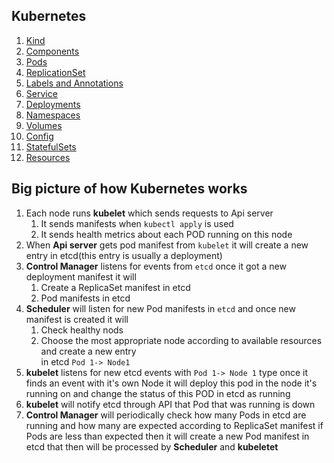 ## Kubernetes
1. [Kind](Kubernetes/Kind)
2. [Components](Kubernetes/Components)
3. [Pods](Kubernetes/Pods)
4. [ReplicationSet](Kubernetes/ReplicationSet)
5. [Labels and Annotations](Kubernetes/Labels)
6. [Service](Kubernetes/Service)
7. [Deployments](Kubernetes/Deployment)
9. [Namespaces](Kubernetes/Namespaces)
10. [Volumes](Kubernetes/Volumes)
11. [Config](Kubernetes/Config)
12. [StatefulSets](Kubernetes/StatefulSets)
13. [Resources](Kubernetes/Resources)

## Big picture of how Kubernetes works
1. Each node runs **kubelet** which sends requests to Api server
    1. It sends manifests when `kubectl apply` is used
    2. It sends health metrics about each POD running on this node
2. When **Api server** gets pod manifest from `kubelet` it will create a new entry in etcd(this entry is usually a deployment)
3. **Control Manager** listens for events from `etcd` once it got a new deployment manifest it will
    1. Create a ReplicaSet manifest in etcd
    2. Pod manifests in etcd
4. **Scheduler** will listen for new Pod manifests in `etcd` and once new manifest is created it will
    1. Check healthy nods 
    2. Choose the most appropriate node according to available resources and create a new entry<br> in etcd `Pod 1-> Node1`
5. **kubelet** listens for new etcd events with `Pod 1-> Node 1` type once it finds an event with it's own Node it will deploy this pod in the node it's running on and change the status of this POD in etcd as running
6. **kubelet** will notify etcd through API that Pod that was running is down
7. **Control Manager** will periodically check how many Pods in etcd are running and how many are expected according to ReplicaSet manifest if Pods are less than expected then it will create a new Pod manifest in etcd that then will be processed by **Scheduler** and **kubeletet**

